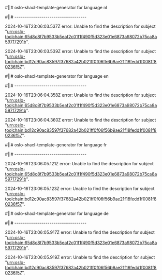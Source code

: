 #||# oslo-shacl-template-generator for language nl  

#||# -------------------------------------  

2024-10-16T23:06:03.537Z error: Unable to find the description for subject "[urn:oslo-toolchain:65d8c8f7b9533b5eaf2c01f1f490f5d323e01e6873a98072b75ca8a59717291b](all-Feitelijke-Verenigingen-ap.jsonld#L3887)".

2024-10-16T23:06:03.539Z error: Unable to find the description for subject "[urn:oslo-toolchain:bd12c90ac83597f37682a42b021ff0f06f56b9ae21f18fedd1f0081f80236f57](all-Feitelijke-Verenigingen-ap.jsonld#L3990)".

#||# oslo-shacl-template-generator for language en  

#||# -------------------------------------  

2024-10-16T23:06:04.358Z error: Unable to find the description for subject "[urn:oslo-toolchain:65d8c8f7b9533b5eaf2c01f1f490f5d323e01e6873a98072b75ca8a59717291b](all-Feitelijke-Verenigingen-ap.jsonld#L3887)".

2024-10-16T23:06:04.360Z error: Unable to find the description for subject "[urn:oslo-toolchain:bd12c90ac83597f37682a42b021ff0f06f56b9ae21f18fedd1f0081f80236f57](all-Feitelijke-Verenigingen-ap.jsonld#L3990)".

#||# oslo-shacl-template-generator for language fr  

#||# -------------------------------------  

2024-10-16T23:06:05.121Z error: Unable to find the description for subject "[urn:oslo-toolchain:65d8c8f7b9533b5eaf2c01f1f490f5d323e01e6873a98072b75ca8a59717291b](all-Feitelijke-Verenigingen-ap.jsonld#L3887)".

2024-10-16T23:06:05.123Z error: Unable to find the description for subject "[urn:oslo-toolchain:bd12c90ac83597f37682a42b021ff0f06f56b9ae21f18fedd1f0081f80236f57](all-Feitelijke-Verenigingen-ap.jsonld#L3990)".

#||# oslo-shacl-template-generator for language de  

#||# -------------------------------------  

2024-10-16T23:06:05.917Z error: Unable to find the description for subject "[urn:oslo-toolchain:65d8c8f7b9533b5eaf2c01f1f490f5d323e01e6873a98072b75ca8a59717291b](all-Feitelijke-Verenigingen-ap.jsonld#L3887)".

2024-10-16T23:06:05.919Z error: Unable to find the description for subject "[urn:oslo-toolchain:bd12c90ac83597f37682a42b021ff0f06f56b9ae21f18fedd1f0081f80236f57](all-Feitelijke-Verenigingen-ap.jsonld#L3990)".

